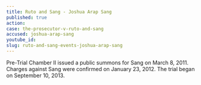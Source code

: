 ```yaml
---
title: Ruto and Sang - Joshua Arap Sang
published: true
action:
case: the-prosecutor-v-ruto-and-sang
accused: joshua-arap-sang
youtube_id:
slug: ruto-and-sang-events-joshua-arap-sang
---
```



Pre-Trial Chamber II issued a public summons for Sang on March 8, 2011. Charges against Sang were confirmed on January 23, 2012. The trial began on September 10, 2013.